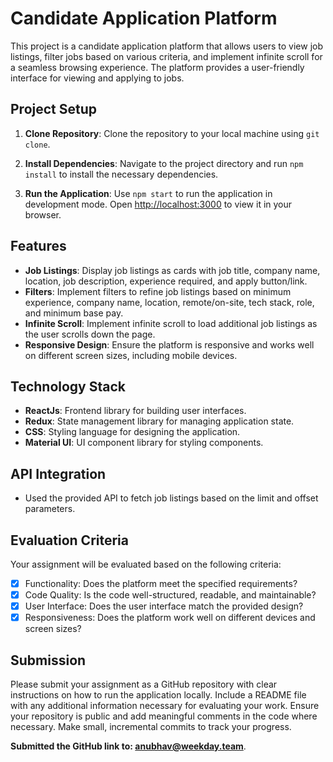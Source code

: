 # Candidate Application Platform

This project is a candidate application platform that allows users to view job listings, filter jobs based on various criteria, and implement infinite scroll for a seamless browsing experience. The platform provides a user-friendly interface for viewing and applying to jobs.

## Project Setup

1. **Clone Repository**: Clone the repository to your local machine using `git clone`.

2. **Install Dependencies**: Navigate to the project directory and run `npm install` to install the necessary dependencies.

3. **Run the Application**: Use `npm start` to run the application in development mode. Open [http://localhost:3000](http://localhost:3000) to view it in your browser.

## Features

- **Job Listings**: Display job listings as cards with job title, company name, location, job description, experience required, and apply button/link.
- **Filters**: Implement filters to refine job listings based on minimum experience, company name, location, remote/on-site, tech stack, role, and minimum base pay.
- **Infinite Scroll**: Implement infinite scroll to load additional job listings as the user scrolls down the page.
- **Responsive Design**: Ensure the platform is responsive and works well on different screen sizes, including mobile devices.

## Technology Stack

- **ReactJs**: Frontend library for building user interfaces.
- **Redux**: State management library for managing application state.
- **CSS**: Styling language for designing the application.
- **Material UI**: UI component library for styling components.

## API Integration

- Used the provided API to fetch job listings based on the limit and offset parameters.

## Evaluation Criteria

Your assignment will be evaluated based on the following criteria:
- [x] Functionality: Does the platform meet the specified requirements?
- [x] Code Quality: Is the code well-structured, readable, and maintainable?
- [x] User Interface: Does the user interface match the provided design?
- [x] Responsiveness: Does the platform work well on different devices and screen sizes?

## Submission

Please submit your assignment as a GitHub repository with clear instructions on how to run the application locally. Include a README file with any additional information necessary for evaluating your work. Ensure your repository is public and add meaningful comments in the code where necessary. Make small, incremental commits to track your progress.

**Submitted the GitHub link to: [anubhav@weekday.team](mailto:anubhav@weekday.team)**.
